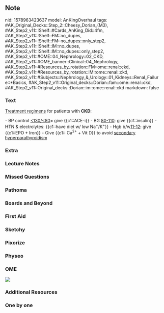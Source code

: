## Note
nid: 1578963423637
model: AnKingOverhaul
tags: #AK_Original_Decks::Step_2::Cheesy_Dorian_(M3), #AK_Step2_v11::!Shelf::#Cards_AnKing_Did::4fm, #AK_Step2_v11::!Shelf::FM::no_dupes, #AK_Step2_v11::!Shelf::FM::no_dupes::only_step2, #AK_Step2_v11::!Shelf::IM::no_dupes, #AK_Step2_v11::!Shelf::IM::no_dupes::only_step2, #AK_Step2_v11::#OME::04_Nephrology::02_CKD, #AK_Step2_v11::#OME_banner::Clinical::04_Nephrology, #AK_Step2_v11::#Resources_by_rotation::FM::ome::renal::ckd, #AK_Step2_v11::#Resources_by_rotation::IM::ome::renal::ckd, #AK_Step2_v11::#Subjects::Nephrology_&_Urology::01_Kidneys::Renal_Failure::*Basics, #AK_Step2_v11::Original_decks::Dorian::fam::ome::renal::ckd, #AK_Step2_v11::Original_decks::Dorian::im::ome::renal::ckd
markdown: false

### Text
<u>Treatment regimens</u> for patients with <b>CKD</b>:
<div>
  - BP control <u><130/<80</u>= give {{c1::ACE-i}} - BG
  <u>80-110</u>: give {{c1::insulin}} - HTN & electrolytes:
  {{c1::have diet w/ low Na<sup>+</sup>/K<sup>+</sup>}} - Hgb
  b/w<u>11-12</u>: give {{c1::EPO + Iron}} - Give {{c1::
  Ca<sup>2+</sup> + Vit D}} to avoid <u>secondary
  hyperparathyroidism</u>
</div>

### Extra


### Lecture Notes


### Missed Questions


### Pathoma


### Boards and Beyond


### First Aid


### Sketchy


### Pixorize


### Physeo


### OME
<div class="ome-widget">
  <a href=
  "https://onlinemeded.org/spa/nephrology?ref=anki"><img src=
  "_OME_AnkiFlashcards_Topic_5.png"></a>
</div>

### Additional Resources


### One by one

